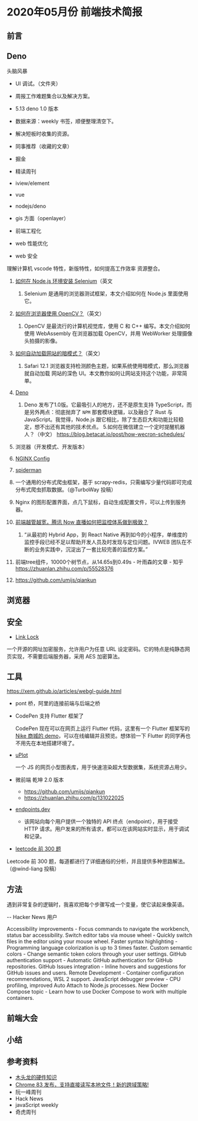 
# 2020年05月份 前端技术简报

## 前言

## Deno

头脑风暴

- UI 调试。（文件夹）
- 周报工作难题集合以及解决方案。
- 5.13 deno 1.0 版本
- 数据来源：weekly 书签，顺便整理清空下。
- 解决短板时收集的资源。
- 同事推荐（收藏的文章）
- 掘金
- 精读周刊

- iview/element
- vue
- nodejs/deno
- gis 方面（openlayer）
- 前端工程化
- web 性能优化
- web 安全

理解计算机
vscode 特性，新版特性，如何提高工作效率
资源整合。

1. [如何在 Node.js 环境安装 Selenium](https://dev.to/oyetoket/how-to-setup-selenium-on-node-environment-30bc)（英文
   1. Selenium 是通用的浏览器测试框架，本文介绍如何在 Node.js 里面使用它。

2. [如何在浏览器使用 OpenCV？](https://aralroca.com/blog/opencv-in-the-web)（英文）
   1. OpenCV 是最流行的计算机视觉库，使用 C 和 C++ 编写。本文介绍如何使用 WebAssembly 在浏览器加载 OpenCV，并用 WebWorker 处理摄像头拍摄的影像。
3. [如何自动加载网站的暗模式？](https://albinek.com/going-dark-web-edition)（英文）
   1. Safari 12.1 浏览器支持检测颜色主题，如果系统使用暗模式，那么浏览器就自动加载 网站的深色 UI。本文教你如何让网站支持这个功能，非常简单。
4. [Deno](https://deno.land/v1)
   1. Deno 发布了1.0版。它最吸引人的地方，还不是原生支持 TypeScript，而是另外两点：彻底抛弃了 `NPM` 那套模块逻辑，以及融合了 Rust 与 JavaScript。我觉得，Node.js 跟它相比，除了生态巨大和功能比较稳定，想不出还有其他的技术优点。
5.如何在微信建立一个定时提醒机器人？（中文）
https://blog.betacat.io/post/how-wecron-schedules/
6. 浏览器（开发模式、开发版本）
7. [NGINX Config](https://www.digitalocean.com/community/tools/nginx)
8. [spiderman](https://github.com/TurboWay/spiderman)
9. 一个通用的分布式爬虫框架，基于 scrapy-redis，只需编写少量代码即可完成分布式爬虫抓取数据。（@TurboWay 投稿）
10. Nginx 的图形配置界面，点几下鼠标，自动生成配置文件，可以上传到服务器。
11. [前端越管越宽，腾讯 Now 直播如何把监控体系做到极致？](https://mp.weixin.qq.com/s/aqO55IyVCZzh9yhKuOKSCQ)
    1.  “从最初的 Hybrid App，到 React Native 再到如今的小程序，单维度的监控手段已经不足以帮助开发人员及时发现与定位问题。IVWEB 团队在不断的业务实践中，沉淀出了一套比较完善的监控方案。”
12. 前端tree组件，10000个树节点，从14.65s到0.49s - 叶雨森的文章 - 知乎
https://zhuanlan.zhihu.com/p/55528376
13. https://github.com/umijs/qiankun

## 浏览器

## 安全

- [Link Lock](https://github.com/jstrieb/link-lock)

一个开源的网址加密服务，允许用户为任意 URL 设定密码。它的特点是纯静态网页实现，不需要后端服务器，采用 AES 加密算法。



## 工具

https://xem.github.io/articles/webgl-guide.html
- pont 桥，阿里的连接前端与后端之桥

- CodePen 支持 Flutter 框架了

  CodePen 现在可以在网页上运行 Flutter 代码，这里有一个 Flutter 框架写的 [Nike 商城的 demo](https://codepen.io/joshuadeguzman/pen/jObrzJB)，可以在线编辑并且预览。想体验一下 Flutter 的同学再也不用先在本地搭建环境了。

- [uPlot](https://github.com/leeoniya/uPlot)
  
  一个 JS 的网页小型图表库，用于快速渲染超大型数据集，系统资源占用少。

- 微前端 乾坤 2.0 版本
  - https://github.com/umijs/qiankun
  - https://zhuanlan.zhihu.com/p/131022025

- [endpoints.dev](https://www.endpoints.dev/)
  - 该网站向每个用户提供一个独特的 API 终点（endpoint），用于接受 HTTP 请求。用户发来的所有请求，都可以在该网站实时显示，用于调试和记录。
- [leetcode 前 300 题](https://leetcode.wang/)

Leetcode 前 300 题，每道都进行了详细通俗的分析，并且提供多种思路解法。（@wind-liang 投稿）

## 方法

遇到非常复杂的逻辑时，我喜欢把每个步骤写成一个变量，使它读起来像英语。

-- Hacker News 用户

Accessibility improvements - Focus commands to navigate the workbench, status bar accessibility.
Switch editor tabs via mouse wheel - Quickly switch files in the editor using your mouse wheel.
Faster syntax highlighting - Programming language colorization is up to 3 times faster.
Custom semantic colors - Change semantic token colors through your user settings.
GitHub authentication support - Automatic GitHub authentication for GitHub repositories.
GitHub Issues integration - Inline hovers and suggestions for GitHub issues and users.
Remote Development - Container configuration recommendations, WSL 2 support.
JavaScript debugger preview - CPU profiling, improved Auto Attach to Node.js processes.
New Docker Compose topic - Learn how to use Docker Compose to work with multiple containers.

## 前端大会

## 小结


## 参考资料

- [木头龙的硬件知识](https://zhuanlan.zhihu.com/c_1111573753707921408)
- [Chrome 83 发布，支持直接读写本地文件！新的跨域策略!](https://mp.weixin.qq.com/s/6fDoKE2bayKXvI5re-gfOg) 
- 阮一峰周刊
- Hack News
- javaScript weekly
- 奇虎周刊